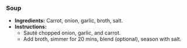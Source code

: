 
### **Soup**  
- **Ingredients:** Carrot, onion, garlic, broth, salt.  
- **Instructions:**  
  - Sauté chopped onion, garlic, and carrot.  
  - Add broth, simmer for 20 mins, blend (optional), season with salt.

